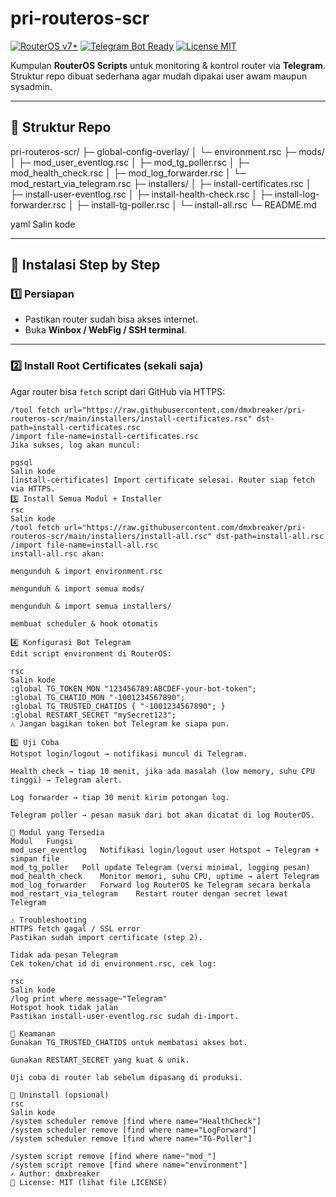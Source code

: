 # pri-routeros-scr

[![RouterOS v7+](https://img.shields.io/badge/RouterOS-v7+-blue.svg)]()
[![Telegram Bot Ready](https://img.shields.io/badge/Telegram-Bot%20Ready-29a1d4.svg?logo=telegram)]()
[![License MIT](https://img.shields.io/badge/license-MIT-green.svg)](LICENSE)

Kumpulan **RouterOS Scripts** untuk monitoring & kontrol router via **Telegram**.  
Struktur repo dibuat sederhana agar mudah dipakai user awam maupun sysadmin.

---

## 📂 Struktur Repo

pri-routeros-scr/
├─ global-config-overlay/
│ └─ environment.rsc
├─ mods/
│ ├─ mod_user_eventlog.rsc
│ ├─ mod_tg_poller.rsc
│ ├─ mod_health_check.rsc
│ ├─ mod_log_forwarder.rsc
│ └─ mod_restart_via_telegram.rsc
├─ installers/
│ ├─ install-certificates.rsc
│ ├─ install-user-eventlog.rsc
│ ├─ install-health-check.rsc
│ ├─ install-log-forwarder.rsc
│ ├─ install-tg-poller.rsc
│ └─ install-all.rsc
└─ README.md

yaml
Salin kode

---

## 🚀 Instalasi Step by Step

### 1️⃣ Persiapan
- Pastikan router sudah bisa akses internet.  
- Buka **Winbox / WebFig / SSH terminal**.

---

### 2️⃣ Install Root Certificates (sekali saja)

Agar router bisa `fetch` script dari GitHub via HTTPS:

```rsc
/tool fetch url="https://raw.githubusercontent.com/dmxbreaker/pri-routeros-scr/main/installers/install-certificates.rsc" dst-path=install-certificates.rsc
/import file-name=install-certificates.rsc
Jika sukses, log akan muncul:

pgsql
Salin kode
[install-certificates] Import certificate selesai. Router siap fetch via HTTPS.
3️⃣ Install Semua Modul + Installer
rsc
Salin kode
/tool fetch url="https://raw.githubusercontent.com/dmxbreaker/pri-routeros-scr/main/installers/install-all.rsc" dst-path=install-all.rsc
/import file-name=install-all.rsc
install-all.rsc akan:

mengunduh & import environment.rsc

mengunduh & import semua mods/

mengunduh & import semua installers/

membuat scheduler & hook otomatis

4️⃣ Konfigurasi Bot Telegram
Edit script environment di RouterOS:

rsc
Salin kode
:global TG_TOKEN_MON "123456789:ABCDEF-your-bot-token";
:global TG_CHATID_MON "-1001234567890";
:global TG_TRUSTED_CHATIDS { "-1001234567890"; }
:global RESTART_SECRET "mySecret123";
⚠️ Jangan bagikan token bot Telegram ke siapa pun.

5️⃣ Uji Coba
Hotspot login/logout → notifikasi muncul di Telegram.

Health check → tiap 10 menit, jika ada masalah (low memory, suhu CPU tinggi) → Telegram alert.

Log forwarder → tiap 30 menit kirim potongan log.

Telegram poller → pesan masuk dari bot akan dicatat di log RouterOS.

📲 Modul yang Tersedia
Modul	Fungsi
mod_user_eventlog	Notifikasi login/logout user Hotspot → Telegram + simpan file
mod_tg_poller	Poll update Telegram (versi minimal, logging pesan)
mod_health_check	Monitor memori, suhu CPU, uptime → alert Telegram
mod_log_forwarder	Forward log RouterOS ke Telegram secara berkala
mod_restart_via_telegram	Restart router dengan secret lewat Telegram

⚠️ Troubleshooting
HTTPS fetch gagal / SSL error
Pastikan sudah import certificate (step 2).

Tidak ada pesan Telegram
Cek token/chat id di environment.rsc, cek log:

rsc
Salin kode
/log print where message~"Telegram"
Hotspot hook tidak jalan
Pastikan install-user-eventlog.rsc sudah di-import.

🔐 Keamanan
Gunakan TG_TRUSTED_CHATIDS untuk membatasi akses bot.

Gunakan RESTART_SECRET yang kuat & unik.

Uji coba di router lab sebelum dipasang di produksi.

🧹 Uninstall (opsional)
rsc
Salin kode
/system scheduler remove [find where name="HealthCheck"]
/system scheduler remove [find where name="LogForward"]
/system scheduler remove [find where name="TG-Poller"]

/system script remove [find where name~"mod_"]
/system script remove [find where name="environment"]
✍️ Author: dmxbreaker
📌 License: MIT (lihat file LICENSE)